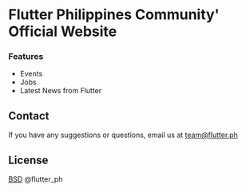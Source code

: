 # Flutter Philippines Community' Official Website

### Features

- Events
- Jobs
- Latest News from Flutter

## Contact

If you have any suggestions or questions, email us at team@flutter.ph

## License

[BSD](LICENSE.md) @flutter_ph

